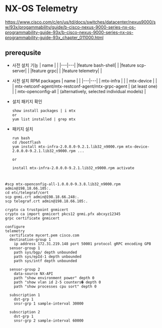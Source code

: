 # NX-OS Telemetry

https://www.cisco.com/c/en/us/td/docs/switches/datacenter/nexus9000/sw/93x/progammability/guide/b-cisco-nexus-9000-series-nx-os-programmability-guide-93x/b-cisco-nexus-9000-series-nx-os-programmability-guide-93x_chapter_011000.html

## prerequsite

- 사전 설치 기능
  | name | |
  |---|---|
  |feature bash-shell| |
  |feature scp-server| |
  |feature grpc| |
  |feature telemetry| |

- 사전 설치 RPM packages
  | name | |
  |---|---|
  | mtx-infra | |
  | mtx-device | |
  | mtx-netconf-agent/mtx-restconf-agent/mtx-grpc-agent | (at least one) |
  | mtx-openconfig-all | (alternatively, selected individual models) |

- 설치 패키지 확인
  ```
  show install packages | i mtx
  or 
  yum list installed | grep mtx
  ```

- 패키지 설치   
  ```
  run bash
  cd /bootflash 
  yum install mtx-infra-2.0.0.0-9.2.1.lib32_n9000.rpm mtx-device-2.0.0.0-9.2.1.lib32_n9000.rpm ...

  or 

  install mtx-infra-2.0.0.0-9.2.1.lib32_n9000.rpm activate

  ```




#

```
#scp mtx-openconfig-all-1.0.0.0-9.3.8.lib32_n9000.rpm admin@198.18.66.105:.
cd etc/telegraf/cert
scp gnmi.crt admin@198.18.66.248:.
scp telegraf.crt admin@198.18.66.105:.

```

```
crypto ca trustpoint gnmicert
crypto ca import gnmicert pkcs12 gnmi.pfx abcxyz12345 
grpc certificate gnmicert
```

```
configure
telemetry
  certificate mycert.pem cisco.com
  destination-group 1
    ip address 172.31.219.148 port 50001 protocol gRPC encoding GPB 
  sensor-group 1
    path sys/bgp/ depth unbounded
    path sys/epId-1 depth unbounded
    path sys/intf depth unbounded

  sensor-group 2
    data-source NX-API
    path "show environment power" depth 0   
    path "show vlan id 2-5 counters� depth 0  
    path "show processes cpu sort" depth 0

  subscription 1
    dst-grp 1
    snsr-grp 1 sample-interval 30000

  subscription 2
    dst-grp 1  
    snsr-grp 2 sample-interval 60000
```